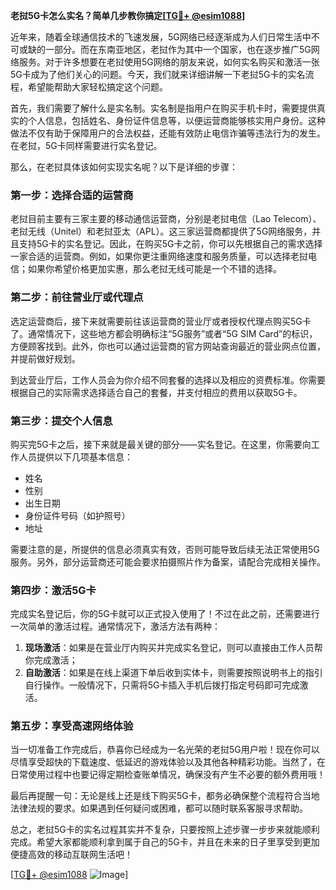 **老挝5G卡怎么实名？简单几步教你搞定[[TG💪+ @esim1088](https://t.me/s/esim1088)]**

近年来，随着全球通信技术的飞速发展，5G网络已经逐渐成为人们日常生活中不可或缺的一部分。而在东南亚地区，老挝作为其中一个国家，也在逐步推广5G网络服务。对于许多想要在老挝使用5G网络的朋友来说，如何实名购买和激活一张5G卡成为了他们关心的问题。今天，我们就来详细讲解一下老挝5G卡的实名流程，希望能帮助大家轻松搞定这个问题。

首先，我们需要了解什么是实名制。实名制是指用户在购买手机卡时，需要提供真实的个人信息，包括姓名、身份证件信息等，以便运营商能够核实用户身份。这种做法不仅有助于保障用户的合法权益，还能有效防止电信诈骗等违法行为的发生。在老挝，5G卡同样需要进行实名登记。

那么，在老挝具体该如何实现实名呢？以下是详细的步骤：

### 第一步：选择合适的运营商

老挝目前主要有三家主要的移动通信运营商，分别是老挝电信（Lao Telecom）、老挝无线（Unitel）和老挝亚太（APL）。这三家运营商都提供了5G网络服务，并且支持5G卡的实名登记。因此，在购买5G卡之前，你可以先根据自己的需求选择一家合适的运营商。例如，如果你更注重网络速度和服务质量，可以选择老挝电信；如果你希望价格更加实惠，那么老挝无线可能是一个不错的选择。

### 第二步：前往营业厅或代理点

选定运营商后，接下来就需要前往该运营商的营业厅或者授权代理点购买5G卡了。通常情况下，这些地方都会明确标注“5G服务”或者“5G SIM Card”的标识，方便顾客找到。此外，你也可以通过运营商的官方网站查询最近的营业网点位置，并提前做好规划。

到达营业厅后，工作人员会为你介绍不同套餐的选择以及相应的资费标准。你需要根据自己的实际需求选择适合自己的套餐，并支付相应的费用以获取5G卡。

### 第三步：提交个人信息

购买完5G卡之后，接下来就是最关键的部分——实名登记。在这里，你需要向工作人员提供以下几项基本信息：
- 姓名
- 性别
- 出生日期
- 身份证件号码（如护照号）
- 地址

需要注意的是，所提供的信息必须真实有效，否则可能导致后续无法正常使用5G服务。另外，部分运营商还可能会要求拍摄照片作为备案，请配合完成相关操作。

### 第四步：激活5G卡

完成实名登记后，你的5G卡就可以正式投入使用了！不过在此之前，还需要进行一次简单的激活过程。通常情况下，激活方法有两种：
1. **现场激活**：如果是在营业厅内购买并完成实名登记，则可以直接由工作人员帮你完成激活；
2. **自助激活**：如果是在线上渠道下单后收到实体卡，则需要按照说明书上的指引自行操作。一般情况下，只需将5G卡插入手机后拨打指定号码即可完成激活。

### 第五步：享受高速网络体验

当一切准备工作完成后，恭喜你已经成为一名光荣的老挝5G用户啦！现在你可以尽情享受超快的下载速度、低延迟的游戏体验以及其他各种精彩功能。当然了，在日常使用过程中也要记得定期检查账单情况，确保没有产生不必要的额外费用哦！

最后再提醒一句：无论是线上还是线下购买5G卡，都务必确保整个流程符合当地法律法规的要求。如果遇到任何疑问或困难，都可以随时联系客服寻求帮助。

总之，老挝5G卡的实名过程其实并不复杂，只要按照上述步骤一步步来就能顺利完成。希望大家都能顺利拿到属于自己的5G卡，并且在未来的日子里享受到更加便捷高效的移动互联网生活吧！

[[TG💪+ @esim1088](https://t.me/s/esim1088) ![Image](https://i.postimg.cc/4NQfJmqS/Snipaste-2025-05-13-00-14-12.png)]
